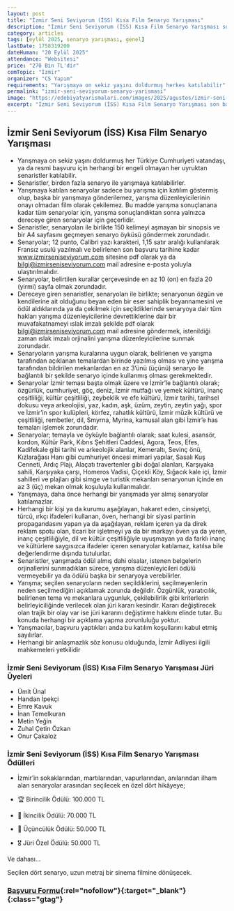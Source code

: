 ```yaml
---
layout: post
title: "İzmir Seni Seviyorum (İSS) Kısa Film Senaryo Yarışması"
description: "İzmir Seni Seviyorum (İSS) Kısa Film Senaryo Yarışması son başvuru tarihi 20 Eylül 2025"
category: articles
tags: [eylül 2025, senaryo yarışması, genel]
lastDate: 1758319200
dateHuman: "20 Eylül 2025"
attendance: "Websitesi"
price: "270 Bin TL'dir"
comTopic: "İzmir"
organizer: "CS Yapım"
requirements: "⁠Yarışmaya on sekiz yaşını doldurmuş herkes katılabilir"
permalink: "izmir-seni-seviyorum-senaryo-yarismasi"
image: "https://edebiyatyarismalari.com/images/2025/agustos/izmir-seni-seviyorum-senaryo-yarismasi.jpg"
excerpt: "İzmir Seni Seviyorum (İSS) Kısa Film Senaryo Yarışması son başvuru tarihi 20 Eylül 2025"
---
```


## İzmir Seni Seviyorum (İSS) Kısa Film Senaryo Yarışması

- ⁠Yarışmaya on sekiz yaşını doldurmuş her Türkiye Cumhuriyeti vatandaşı, ya da resmi başvuru için herhangi bir engeli olmayan her uyruktan senaristler katılabilir.
- ⁠Senaristler, birden fazla senaryo ile yarışmaya katılabilirler.
- ⁠Yarışmaya katılan senaryolar sadece bu yarışma için katılım göstermiş olup, başka bir yarışmaya gönderilemez, yarışma düzenleyicilerinin onayı olmadan film olarak çekilemez. Bu madde yarışma sonuçlanana kadar tüm senaryolar için, yarışma sonuçlandıktan sonra yalnızca dereceye giren senaryolar için geçerlidir.
- ⁠Senaristler, senaryoları ile birlikte 150 kelimeyi aşmayan bir sinopsis ve bir A4 sayfasını geçmeyen senaryo öyküsü göndermek zorundadır.
- ⁠Senaryolar; 12 punto, Calibri yazı karakteri, 1,15 satır aralığı kullanılarak Fransız usulü yazılmalı ve belirlenen son başvuru tarihine kadar www.izmirseniseviyorum.com sitesine pdf olarak ya da bilgi@izmirseniseviyorum.com mail adresine e-posta yoluyla ulaştırılmalıdır.
- ⁠Senaryolar, belirtilen kurallar çerçevesinde en az 10 (on) en fazla 20 (yirmi) sayfa olmak zorundadır.
- ⁠Dereceye giren senaristler, senaryoları ile birlikte; senaryonun özgün ve kendilerine ait olduğunu beyan eden bir eser sahiplik beyannamesini ve ödül aldıklarında ya da çekilmek için seçildiklerinde senaryoya dair tüm hakları yarışma düzenleyicilerine devrettiklerine dair bir muvafakatnameyi ıslak imzalı şekilde pdf olarak bilgi@izmirseniseviyorum.com mail adresine göndermek, istenildiği zaman ıslak imzalı orjinalini yarışma düzenleyicilerine sunmak zorundadır.
- ⁠Senaryoların yarışma kuralarına uygun olarak, belirlenen ve yarışma tarafından açıklanan temalardan birinde yazılmış olması ve yine yarışma tarafından bildirilen mekanlardan en az 3’ünü (üçünü) senaryo ile bağlantılı bir şekilde senaryo içinde kullanmış olması gerekmektedir.
- ⁠Senaryolar İzmir teması başta olmak üzere ve İzmir’le bağlantılı olarak; özgürlük, cumhuriyet, göç, deniz, İzmir mutfağı ve yemek kültürü, inanç çeşitliliği, kültür çeşitliliği, zeybeklik ve efe kültürü, İzmir tarihi, tarihsel dokusu veya arkeolojisi, yaz, kadın, aşk, üzüm, zeytin, zeytin yağı, spor ve İzmir’in spor kulüpleri, körfez, rahatlık kültürü, İzmir müzik kültürü ve çeşitliliği, rembetler, dil, Smyrna, Myrina, kamusal alan gibi İzmir’e has temaları işlemek zorundadır.
- ⁠Senaryolar; temayla ve öyküyle bağlantılı olarak; saat kulesi, asansör, kordon, Kültür Park, Kıbrıs Şehitleri Caddesi, Agora, Teos, Efes, Kadifekale gibi tarihi ve arkeolojik alanlar, Kemeraltı, Sevinç önü, Kızlarağası Hanı gibi cumhuriyet öncesi mimari yapılar, Sasalı Kuş Cenneti, Ardıç Plajı, Alaçatı travertenler gibi doğal alanları, Karşıyaka sahili, Karşıyaka çarşı, Homeros Vadisi, Çiçekli Köy, Sığacık kale içi, İzmir sahilleri ve plajları gibi simge ve turistik mekanları senaryonun içinde en az 3 (üç) mekan olmak koşuluyla kullanmalıdır.
- ⁠Yarışmaya, daha önce herhangi bir yarışmada yer almış senaryolar katılamazlar.
- ⁠Herhangi bir kişi ya da kurumu aşağılayan, hakaret eden, cinsiyetçi, türcü, ırkçı ifadeleri kullanan, öven, herhangi bir siyasi partinin propagandasını yapan ya da aşağılayan, reklam içeren ya da direk reklam spotu olan, ticari bir işletmeyi ya da bir markayı öven ya da yeren, inanç çeşitliliğiyle, dil ve kültür çeşitliliğiyle uyuşmayan ya da farklı inanç ve kültürlere saygısızca ifadeler içeren senaryolar katılamaz, katılsa bile değerlendirme dışında tutulurlar.
- ⁠Senaristler, yarışmada ödül almış dahi olsalar, istenen belgelerin orjinallerini sunmadıkları sürece, yarışma düzenleyicileri ödülü vermeyebilir ya da ödülü başka bir senaryoya verebilirler.
- ⁠Yarışma; seçilen senaryoların neden seçildiklerini, seçilmeyenlerin neden seçilmediğini açıklamak zorunda değildir. Özgünlük, yaratıcılık, belirlenen tema ve mekanlara uygunluk, çekilebilirlik gibi kriterlerin belirleyiciliğinde verilecek olan jüri kararı kesindir. Kararı değiştirecek olan trajik bir olay var ise jüri kararını değiştirme hakkını elinde tutar. Bu konuda herhangi bir açıklama yapma zorunluluğu yoktur.
- ⁠Yarışmacılar, başvuru yaptıkları anda bu katılım koşullarını kabul etmiş sayılırlar.
- ⁠Herhangi bir anlaşmazlık söz konusu olduğunda, İzmir Adliyesi ilgili mahkemeleri yetkilidir

### İzmir Seni Seviyorum (İSS) Kısa Film Senaryo Yarışması Jüri Üyeleri
- Ümit Ünal
- Handan İpekçi
- Emre Kavuk
- İnan Temelkuran
- Metin Yeğin
- Zuhal Çetin Özkan
- Onur Çakaloz

### İzmir Seni Seviyorum (İSS) Kısa Film Senaryo Yarışması Ödülleri

- İzmir’in sokaklarından, martılarından, vapurlarından, anılarından ilham alan senaryolar arasından seçilecek en özel dört hikâyeye;

- 🏆 Birincilik Ödülü: 100.000 TL
- 🥈 İkincilik Ödülü: 70.000 TL
- 🥉 Üçüncülük Ödülü: 50.000 TL
- 🎖️ Jüri Özel Ödülü: 50.000 TL

Ve dahası…

Seçilen dört senaryo, uzun metraj bir sinema filmine dönüşecek.

### [Başvuru Formu](https://izmirseniseviyorum.com/basvuru/?ref=edebiyatyarismalari.com){:rel="nofollow"}{:target="_blank"}{:class="gtag"}